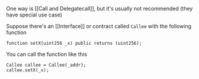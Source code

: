 One way is [[Call and Delegatecall]], but it's usually not recommended (they have special use case)

Suppose there's an [[Interface]] or contract called `Callee` with the following function
```solidity
function setX(uint256 _x) public returns (uint256);
```

You can call the function like this
```solidity
Callee callee = Callee(_addr); 
callee.setX(_x);
```